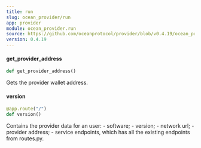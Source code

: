 ```yaml
---
title: run
slug: ocean_provider/run
app: provider
module: ocean_provider.run
source: https://github.com/oceanprotocol/provider/blob/v0.4.19/ocean_provider/run.py
version: 0.4.19
---
```

#### get\_provider\_address

```python
def get_provider_address()
```

Gets the provider wallet address.

#### version

```python
@app.route("/")
def version()
```

Contains the provider data for an user:
    - software;
    - version;
    - network url;
    - provider address;
    - service endpoints, which has all
    the existing endpoints from routes.py.

